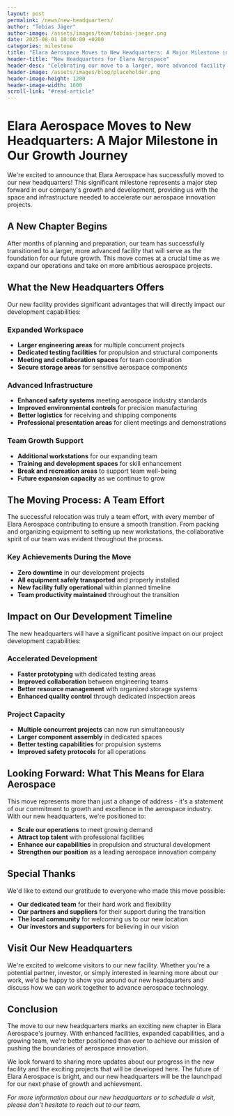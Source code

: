 ```yaml
---
layout: post
permalink: /news/new-headquarters/
author: "Tobias Jäger"
author-image: /assets/images/team/tobias-jaeger.png
date: 2025-08-01 10:00:00 +0200
categories: milestone
title: "Elara Aerospace Moves to New Headquarters: A Major Milestone in Our Growth Journey"
header-title: "New Headquarters for Elara Aerospace"
header-desc: "Celebrating our move to a larger, more advanced facility that will support our expanding operations and ambitious goals"
header-image: /assets/images/blog/placeholder.png
header-image-height: 1200
header-image-width: 1600
scroll-link: "#read-article"
---
```


# Elara Aerospace Moves to New Headquarters: A Major Milestone in Our Growth Journey

We're excited to announce that Elara Aerospace has successfully moved to our new headquarters! This significant milestone represents a major step forward in our company's growth and development, providing us with the space and infrastructure needed to accelerate our aerospace innovation projects.

## A New Chapter Begins

After months of planning and preparation, our team has successfully transitioned to a larger, more advanced facility that will serve as the foundation for our future growth. This move comes at a crucial time as we expand our operations and take on more ambitious aerospace projects.

## What the New Headquarters Offers

Our new facility provides significant advantages that will directly impact our development capabilities:

### Expanded Workspace
- **Larger engineering areas** for multiple concurrent projects
- **Dedicated testing facilities** for propulsion and structural components
- **Meeting and collaboration spaces** for team coordination
- **Secure storage areas** for sensitive aerospace components

### Advanced Infrastructure
- **Enhanced safety systems** meeting aerospace industry standards
- **Improved environmental controls** for precision manufacturing
- **Better logistics** for receiving and shipping components
- **Professional presentation areas** for client meetings and demonstrations

### Team Growth Support
- **Additional workstations** for our expanding team
- **Training and development spaces** for skill enhancement
- **Break and recreation areas** to support team well-being
- **Future expansion capacity** as we continue to grow

## The Moving Process: A Team Effort

The successful relocation was truly a team effort, with every member of Elara Aerospace contributing to ensure a smooth transition. From packing and organizing equipment to setting up new workstations, the collaborative spirit of our team was evident throughout the process.

### Key Achievements During the Move
- **Zero downtime** in our development projects
- **All equipment safely transported** and properly installed
- **New facility fully operational** within planned timeline
- **Team productivity maintained** throughout the transition

## Impact on Our Development Timeline

The new headquarters will have a significant positive impact on our project development capabilities:

### Accelerated Development
- **Faster prototyping** with dedicated testing areas
- **Improved collaboration** between engineering teams
- **Better resource management** with organized storage systems
- **Enhanced quality control** through dedicated inspection areas

### Project Capacity
- **Multiple concurrent projects** can now run simultaneously
- **Larger component assembly** in dedicated spaces
- **Better testing capabilities** for propulsion systems
- **Improved safety protocols** for all operations

## Looking Forward: What This Means for Elara Aerospace

This move represents more than just a change of address - it's a statement of our commitment to growth and excellence in the aerospace industry. With our new headquarters, we're positioned to:

- **Scale our operations** to meet growing demand
- **Attract top talent** with professional facilities
- **Enhance our capabilities** in propulsion and structural development
- **Strengthen our position** as a leading aerospace innovation company

## Special Thanks

We'd like to extend our gratitude to everyone who made this move possible:

- **Our dedicated team** for their hard work and flexibility
- **Our partners and suppliers** for their support during the transition
- **The local community** for welcoming us to our new location
- **Our investors and supporters** for believing in our vision

## Visit Our New Headquarters

We're excited to welcome visitors to our new facility. Whether you're a potential partner, investor, or simply interested in learning more about our work, we'd be happy to show you around our new headquarters and discuss how we can work together to advance aerospace technology.

## Conclusion

The move to our new headquarters marks an exciting new chapter in Elara Aerospace's journey. With enhanced facilities, expanded capabilities, and a growing team, we're better positioned than ever to achieve our mission of pushing the boundaries of aerospace innovation.

We look forward to sharing more updates about our progress in the new facility and the exciting projects that will be developed here. The future of Elara Aerospace is bright, and our new headquarters will be the launchpad for our next phase of growth and achievement.

*For more information about our new headquarters or to schedule a visit, please don't hesitate to reach out to our team.* 